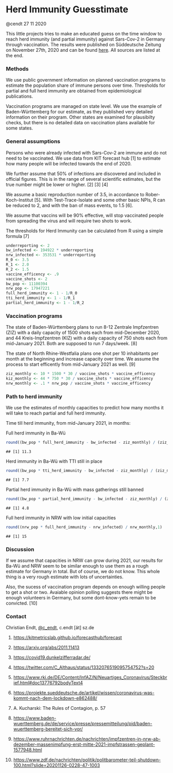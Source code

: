 Herd Immunity Guesstimate
================
@cendt
27 11 2020

This little projects tries to make an educated guess on the time window
to reach herd immunity (and partial immunity) against Sars-Cov-2 in
Germany through vaccination. The results were published on Süddeutsche
Zeitung on November 27th, 2020 and can be found
[here](https://sz.de/1.5130292). All sources are listed at the end.

### Methods

We use public government information on planned vaccination programs to
estimate the population share of immune persons over time. Thresholds
for partial and full herd immunity are obtained from epidemiological
publications.

Vaccination programs are managed on state level. We use the example of
Baden-Württemberg for our estimate, as they published very detailed
information on their program. Other states are examined for plausibilty
checks, but there is no detailed data on vaccination plans available for
some states.

### General assumptions

Persons who were already infected with Sars-Cov-2 are immune and do not
need to be vaccinated. We use data from KIT forecast hub \[1\] to
estimate how many people will be infected towards the end of 2020.

We further assume that 50% of infections are discovered and included in
official figures. This is in the range of several scientific estimates,
but the true number might be lower or higher. \[2\] \[3\] \[4\]

We assume a basic reproduction number of 3.5, in accordance to
Rober-Koch-Institut \[5\]. With Test-Trace-Isolate and some other basic
NPIs, R can be reduced to 2, and with the ban of mass events, to 1.5
\[6\].

We assume that vaccins will be 90% effective, will stop vaccinated
people from spreading the virus and will require two shots to work.

The thresholds for Herd Immunity can be calculated from R using a simple
formula \[7\]

``` r
underreporting <- 2
bw_infected <- 194922 * underreporting
nrw_infected <- 353531 * underreporting
R_0 <- 3.5
R_1 <- 2.0
R_2 <- 1.5
vaccine_efficency <- .9
vaccine_shots <- 2
bw_pop <- 11100394
nrw_pop <- 17947221
full_herd_immunity <- 1 - 1/R_0
tti_herd_immunity <- 1 - 1/R_1
partial_herd_immunity <- 1 - 1/R_2
```

### Vaccination programs

The state of Baden-Württemberg plans to run 8-12 Zentrale Impfzentren
(ZIZ) with a daily capacity of 1500 shots each from mid-December 2020,
and 44 Kreis-Impfzentren (KIZ) with a daily capacity of 750 shots each
from mid-January 2021. Both are supposed to run 7 days/week. \[8\]

The state of North Rhine-Westfalia plans one shot per 10 inhabitants per
month at the beginning and increase capacity over time. We assume the
process to start efficently from mid-January 2021 as well. \[9\]

``` r
ziz_monthly <- 10 * 1500 * 30 / vaccine_shots * vaccine_efficency
kiz_monthly <- 44 * 750 * 30 / vaccine_shots * vaccine_efficency
nrw_monthly <- .1 * nrw_pop / vaccine_shots * vaccine_efficency
```

### Path to herd immunity

We use the estimates of monthly capacities to predict how many months it
will take to reach partial and full herd immunity.

Time till herd immunity, from mid-January 2021, in months:

Full herd immunity in Ba-Wü

``` r
round((bw_pop * full_herd_immunity - bw_infected - ziz_monthly) / (ziz_monthly + kiz_monthly),1)
```

    ## [1] 11.3

Herd immunity in Ba-Wü with TTI still in place

``` r
round((bw_pop * tti_herd_immunity - bw_infected - ziz_monthly) / (ziz_monthly + kiz_monthly),1)
```

    ## [1] 7.7

Partial herd immunity in Ba-Wü with mass gatherings still banned

``` r
round((bw_pop * partial_herd_immunity - bw_infected - ziz_monthly) / (ziz_monthly + kiz_monthly),1)
```

    ## [1] 4.8

Full herd immunity in NRW with low initial capacities

``` r
round((nrw_pop * full_herd_immunity - nrw_infected) / nrw_monthly,1)
```

    ## [1] 15

### Discussion

If we assume that capacities in NRW can grow during 2021, our results
for Ba-Wü and NRW seem to be similar enough to use them as a rough
estimate for Germany in total. But of course, we do not know. This whole
thing is a very rough estimate with lots of uncertainties.

Also, the sucess of vaccination program depends on enough willing people
to get a shot or two. Avaiable opinion polling suggests there might be
enough volunteers in Germany, but some dont-know-yets remain to be
convicted. \[10\]

### Contact

Christian Endt, [@c\_endt](https://twitter.com/c_endt), c.endt \[ät\]
sz.de

1.  <https://kitmetricslab.github.io/forecasthub/forecast>

2.  <https://arxiv.org/abs/2011.11413>

3.  <https://covid19.dunkelzifferradar.de/>

4.  <https://twitter.com/C_Althaus/status/1332076519095754752?s=20>

5.  <https://www.rki.de/DE/Content/InfAZ/N/Neuartiges_Coronavirus/Steckbrief.html#doc13776792bodyText4>

6.  <https://projekte.sueddeutsche.de/artikel/wissen/coronavirus-was-kommt-nach-dem-lockdown-e862488/>

7.  A. Kucharski: The Rules of Contagion, p. 57

8.  <https://www.baden-wuerttemberg.de/de/service/presse/pressemitteilung/pid/baden-wuerttemberg-bereitet-sich-vor/>

9.  <https://www.ruhrnachrichten.de/nachrichten/impfzentren-in-nrw-ab-dezember-massenimpfung-erst-mitte-2021-impfstrassen-geplant-1577948.html>

10. <https://www.zdf.de/nachrichten/politik/politbarometer-teil-shutdown-100.html?slide=20201126-0228-47-1003>
